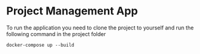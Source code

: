 # Project Management App
To run the application you need to clone the project to yourself and run the following command in the project folder

```docker-compose up --build```

